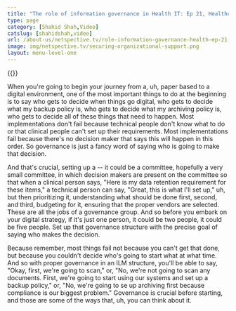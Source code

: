 ```yaml
---
title: "The role of information governance in Health IT: Ep 21, HealthcareTalks"
type: page
category: [Shahid Shah,Video]
catslug: [shahidshah,video]
url: /about-us/netspective.tv/role-information-governance-health-ep-21-healthcaretalks/
image: img/netspective.tv/securing-organizational-support.png
layout: menu-level-one
---
```


{{<youtube VoyKjI_7KxA>}}

When you're going to begin your journey from a, uh, paper based to a digital environment, one of the most important things to do at the beginning is to say who gets to decide when things go digital, who gets to decide what my backup policy is, who gets to decide what my archiving policy is, who gets to decide all of these things that need to happen. Most implementations don't fail because technical people don't know what to do or that clinical people can't set up their requirements. Most implementations fail because there's no decision maker that says this will happen in this order. So governance is just a fancy word of saying who is going to make that decision.

And that's crucial, setting up a -- it could be a committee, hopefully a very small committee, in which decision makers are present on the committee so that when a clinical person says, "Here is my data retention requirement for these items," a technical person can say, "Great, this is what I'll set up," uh, but then prioritizing it, understanding what should be done first, second, and third, budgeting for it, ensuring that the proper vendors are selected. These are all the jobs of a governance group. And so before you embark on your digital strategy, if it's just one person, it could be two people, it could be five people. Set up that governance structure with the precise goal of saying who makes the decision.

Because remember, most things fail not because you can't get that done, but because you couldn't decide who's going to start what at what time. And so with proper governance in an ILM structure, you'll be able to say, "Okay, first, we're going to scan," or, "No, we're not going to scan any documents. First, we're going to start using our systems and set up a backup policy," or, "No, we're going to se up archiving first because compliance is our biggest problem." Governance is crucial before starting, and those are some of the ways that, uh, you can think about it.

